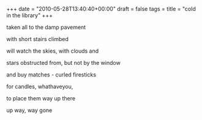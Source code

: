 +++
date = "2010-05-28T13:40:40+00:00"
draft = false
tags = 
title = "cold in the library"
+++
<p>taken all to the damp pavement</p>&#13;
<p>with short stairs climbed</p>&#13;
<p>will watch the skies, with clouds and</p>&#13;
<p>stars obstructed from, but not by the window</p>&#13;
<p>and buy matches - curled firesticks</p>&#13;
<p>for candles, whathaveyou,</p>&#13;
<p>to place them way up there</p>&#13;
<p>up way, way gone</p> 